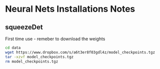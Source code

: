 # Neural Nets Installations Notes

## squeezeDet

First time use - remeber to download the weights
```sh
cd data
wget https://www.dropbox.com/s/a6t3er8f03gdl4z/model_checkpoints.tgz
tar -xzvf model_checkpoints.tgz
rm model_checkpoints.tgz
```
